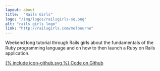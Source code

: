 ```yaml
---
layout: about
title:  "Rails Girls"
logo: "/img/logos/railsgirls-sq.png"
alt: "rails girls logo"
link: "http://railsgirls.com/melbourne"
---
```


Weekend long tutorial through Rails girls about the fundamentals of the Ruby programming language and on how to then launch a Ruby on Rails application.

[<span class="icon icon--github">{% include icon-github.svg %}</span> Code on Github](https://github.com/Rhiana/railsgirls)
